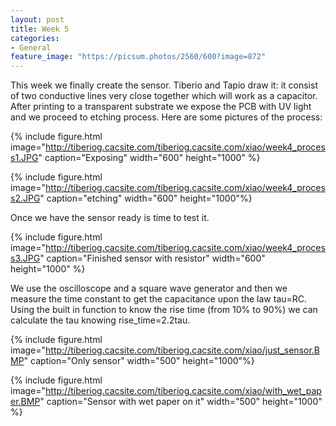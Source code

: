 ```yaml
---
layout: post
title: Week 5
categories:
- General
feature_image: "https://picsum.photos/2560/600?image=872"
---
```


This week we finally create the sensor. Tiberio and Tapio draw it: it consist of two conductive lines very close together which will work as a capacitor.
After printing to a transparent substrate we expose the PCB with UV light and we proceed to etching process.
Here are some pictures of the process:


{% include figure.html image="http://tiberiog.cacsite.com/tiberiog.cacsite.com/xiao/week4_process1.JPG" caption="Exposing" width="600" height="1000" %}

{% include figure.html image="http://tiberiog.cacsite.com/tiberiog.cacsite.com/xiao/week4_process2.JPG" caption="etching" width="600" height="1000"%}


Once we have the sensor ready is time to test it.


{% include figure.html image="http://tiberiog.cacsite.com/tiberiog.cacsite.com/xiao/week4_process3.JPG" caption="Finished sensor with resistor" width="600" height="1000" %}

We use the oscilloscope and a square wave generator and then we measure the time constant to get the capacitance upon the law tau=RC.
Using the built in function to know the rise time (from 10% to 90%) we can calculate the tau knowing rise_time=2.2tau.


{% include figure.html image="http://tiberiog.cacsite.com/tiberiog.cacsite.com/xiao/just_sensor.BMP" caption="Only sensor" width="500" height="1000"%}

{% include figure.html image="http://tiberiog.cacsite.com/tiberiog.cacsite.com/xiao/with_wet_paper.BMP" caption="Sensor with wet paper on it" width="500" height="1000" %}

<!-- img[alt$="Finished sensor"], img[alt$="etching"], img[alt$="Exposing"]{
    transform:rotate(90deg);
} -->